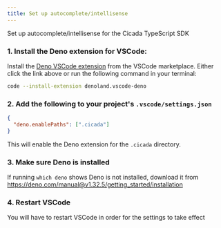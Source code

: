```yaml
---
title: Set up autocomplete/intellisense
---
```


Set up autocomplete/intellisense for the Cicada TypeScript SDK

### 1. Install the Deno extension for VSCode:

Install the [Deno VSCode extension](https://marketplace.visualstudio.com/items?itemName=denoland.vscode-deno) from the VSCode marketplace.
Either click the link above or run the following command in your terminal:

```bash
code --install-extension denoland.vscode-deno
```

### 2. Add the following to your project's `.vscode/settings.json`

```json
{
  "deno.enablePaths": [".cicada"]
}
```

This will enable the Deno extension for the `.cicada` directory.

### 3. Make sure Deno is installed
If running `which deno` shows Deno is not installed, download it from https://deno.com/manual@v1.32.5/getting_started/installation

### 4. Restart VSCode

You will have to restart VSCode in order for the settings to take effect
